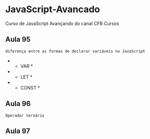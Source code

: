 # JavaScript-Avancado
Curso de JavaScript Avançando do canal CFB Cursos

## Aula 95
    diferença entre as formas de declarar variáveis no JavaScript
- * VAR *
- * LET *
- * CONST *

## Aula 96 
    Operador ternário

## Aula 97
    